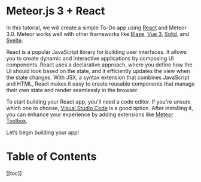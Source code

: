 # Meteor.js 3 + React

In this tutorial, we will create a simple To-Do app using [React](https://react.dev/) and Meteor 3.0. Meteor works well with other frameworks like [Blaze](https://www.blazejs.org/), [Vue 3](https://vuejs.org/), [Solid](https://www.solidjs.com/), and [Svelte](https://svelte.dev/).

React is a popular JavaScript library for building user interfaces. It allows you to create dynamic and interactive applications by composing UI components. React uses a declarative approach, where you define how the UI should look based on the state, and it efficiently updates the view when the state changes. With JSX, a syntax extension that combines JavaScript and HTML, React makes it easy to create reusable components that manage their own state and render seamlessly in the browser.

To start building your React app, you'll need a code editor. If you're unsure which one to choose, [Visual Studio Code](https://code.visualstudio.com/) is a good option. After installing it, you can enhance your experience by adding extensions like [Meteor Toolbox](https://marketplace.visualstudio.com/items?itemName=meteor-toolbox.meteor-toolbox).

Let’s begin building your app!

# Table of Contents

[[toc]]

<!-- @include: ./1.creating-the-app.md-->
<!-- @include: ./2.collections.md-->
<!-- @include: ./3.forms-and-events.md-->
<!-- @include: ./4.update-and-remove.md-->
<!-- @include: ./5.styles.md-->
<!-- @include: ./6.filter-tasks.md-->
<!-- @include: ./7.adding-user-accounts.md-->
<!-- @include: ./8.deploying.md-->
<!-- @include: ./9.next-steps.md-->
